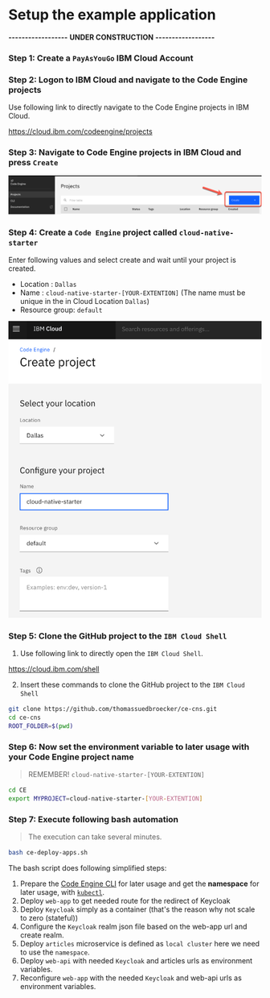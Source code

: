 # Setup the example application

**------------------**
**UNDER CONSTRUCTION**
**------------------**

### Step 1: Create a `PayAsYouGo` IBM Cloud Account

### Step 2: Logon to IBM Cloud and navigate to the Code Engine projects

Use following link to directly navigate to the Code Engine projects in IBM Cloud.

<https://cloud.ibm.com/codeengine/projects>

### Step 3: Navigate to Code Engine projects in IBM Cloud and press `Create`

![](images/cns-ce-create-project-01.png)

### Step 4: Create a `Code Engine` project called `cloud-native-starter`

Enter following values and select create and wait until your project is created.

* Location      : `Dallas`
* Name          : `cloud-native-starter-[YOUR-EXTENTION]` (The name must be unique in the in Cloud Location `Dallas`)
* Resource group: `default`

![](images/cns-ce-create-project.png)


### Step 5: Clone the GitHub project to the `IBM Cloud Shell`

1. Use following link to directly open the `IBM Cloud Shell`.

<https://cloud.ibm.com/shell>

2. Insert these commands to clone the GitHub project to the `IBM Cloud Shell`

```sh
git clone https://github.com/thomassuedbroecker/ce-cns.git
cd ce-cns
ROOT_FOLDER=$(pwd)
```

### Step 6: Now set the environment variable to later usage with your Code Engine project name

> REMEMBER! `cloud-native-starter-[YOUR-EXTENTION]`

```sh
cd CE
export MYPROJECT=cloud-native-starter-[YOUR-EXTENTION]
```

### Step 7: Execute following bash automation

> The execution can take several minutes.

```sh
bash ce-deploy-apps.sh
```

The bash script does following simplified steps:

1. Prepare the [Code Engine CLI](https://cloud.ibm.com/docs/codeengine?topic=codeengine-cli) for later usage and get the **namespace** for later usage, with [`kubectl`](https://kubernetes.io/docs/reference/kubectl/overview/).
2. Deploy `web-app` to get needed route for the redirect of Keycloak
3. Deploy `Keycloak` simply as a container (that's the reason why not scale to zero (stateful))
4. Configure the `Keycloak` realm json file based on the web-app url and create realm.
5. Deploy `articles` microservice is defined as `local cluster` here we need to use the `namespace`.
6. Deploy `web-api` with needed `Keycloak` and articles urls as environment variables.
7. Reconfigure `web-app` with the needed `Keycloak` and web-api urls as environment variables.
